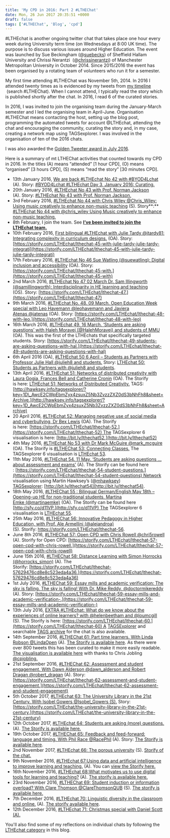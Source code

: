 ```yaml
---
title: 'My CPD in 2016: Part 2 #LTHEChat'
date: Mon, 26 Jun 2017 20:35:51 +0000
draft: false
tags: ['#LTHEChat', 'Blog', 'cpd']
---
```


#LTHEchat is another ongoing twitter chat that takes place one hour every week during University term time (on Wednesdays at 8:00 UK time). The purpose is to discuss various issues around Higher Education. The event was launched by Sue Beckingham (@[suebecks](https://twitter.com/suebecks)) of Sheffield Hallam University and Chrissi Nerantzi  (@[chrissinerantzi](https://twitter.com/chrissinerantzi)) of Manchester Metropolitan University in October 2014. Since 2015/2016 the event has been organised by a rotating team of volunteers who run it for a semester.

My first time attending #LTHEChat was November 5th, 2014. In 2016 I attended twenty times as is evidenced by my tweets from [my timeline](https://cpjobling.github.io/cpjobling-tweets/#)  (search #LTHEChat). When I cannot attend, I typically read the story which is published shortly after the chat. In 2016, I read 6 of the curated stories.

In 2016, I was invited to join the organising team during the January-March semester and I led the organising team in April-June. Organisation #LTHEChat means contacting the host, setting up the blog post, programming the automated tweets for account @LTHEchat, attending the chat and encouraging the community, curating the story and, in my case, creating a network map using TAGSexplorer. I was involved in the organisation of ten of the 2016 chats.

I was also awarded the [Golden Tweeter award in July 2016](http://blog.cpjobling.me/2016/07/22/golden-tweeter-award/).

Here is a summary of mt LTHEChat activities that counted towards my CPD in 2016. In the titles (A) means “attended” \[1 hour CPD\], (O) means “organised” \[3 hours CPD\], (S) means “read the story” \[30 minutes CPD\].

*   13th January 2016, [We are back #LTHEchat No 42 with #BYOD4Lchat](https://lthechat.com/2016/01/09/weareback/) (A). Story: [#BYOD4Lchat #LTHEchat Day 3, January 2016: Curating.](https://storify.com/BYOD4L/byod4lchat-day-3-january-2016-curating)
*   20th January 2016, [#LTHEchat No 43 with Prof. Norman Jackson](https://lthechat.com/2016/01/15/lthechat-no-43-with-prof-norman-jackson/) (A). Story: [#LTHEchat No 43 with Prof. Norman Jackson,](https://storify.com/cpjobling/lthechat-on)
*   3rd February 2016, [#LTHEchat No 44 with Chris Wiley @Chris\_Wiley: Using music creatively to enhance non-music teaching](https://lthechat.com/2016/02/01/lthechat-no-44/) (S). Story**:** [#LTHEchat No 44 with @chris\_wiley Using Music creatively to enhance non-music teaching.](https://storify.com/LTHEchat/tweetchat-no-44)
*   8th February, I join the team. See [**I’ve been invited to join the LTHEchat team.**](https://blog.cpjobling.me/2016/02/08/ive-been-invited-to-join-the-lthechat-team/)
*   10th February 2016, [First bilingual #LTHEchat with Julie Tardy @jtardy81: Integrating complexity in curriculum designs.](https://lthechat.com/2016/02/08/lthechat-no-45-julie-tardy-jtardy81-integrating-complexity-in-curriculum-designs-integrer-la-notion-de-complexite-dans-le-curriculum/) (OA). Story: [https://storify.com/LTHEchat/lthechat-45-with-julie-tardy-julie-tardy-integrati](https://storify.com/LTHEchat/lthechat-45-with-julie-tardy-julie-tardy-integrati)
*   17th February 2016, [#LTHEchat No 46 Sue Watling (@suewatling): Digital inclusion and accessibility](https://lthechat.com/2016/02/15/lthechat-no-46-sue-sue-watling-digital-inclusion-and-accessibility/) (OA). Story: [https://storify.com/LTHEchat/lthechat-45-with.](https://storify.com/LTHEchat/lthechat-45-with)
*   2nd March 2016, [#LTHEchat No 47 02 March Dr. Sam Illingworth (@samillingworth): Interdisciplinarity in HE learning and teaching](https://lthechat.com/2016/02/29/lthechat-no-47-dr-sam-illingworth-samillingworth-interdisciplinarity-in-he-learning-and-teaching/) (OS). Story: [https://storify.com/LTHEchat/lthechat-47.](https://storify.com/LTHEchat/lthechat-47)
*   9th March 2016, [#LTHEchat No. 48. 09 March. Open Education Week special with Leo Havemann @leohavemann and Javiera Atenas @jatenas](https://lthechat.com/2016/03/07/lthechat-no-48-09-march-open-education-week-special-with-leo-havemann-leohavemann-and-javieras-jatenas-jatenas/) (OA). Story: [https://storify.com/LTHEchat/lthechat-48-with-leo.](https://storify.com/LTHEchat/lthechat-48-with-leo)
*   16th March 2016, [#LTHEchat 49. 16 March. ‘Students are asking questions’ with Haleh Moravej (@HalehMoravej) and students of MMU](https://lthechat.com/2016/03/13/lthechat-49-16-march-students-are-asking-questions-with-haleh-moravej-halehmoravej-and-students-of-mmu/) (OA). This was the first of the LTHEchats that specifically targeted students. Story: [https://storify.com/LTHEchat/lthechat-49-students-are-asking-questions-with-hal.](https://storify.com/LTHEchat/lthechat-49-students-are-asking-questions-with-hal)
*   6th April 2016 (OA), [#LTHEchat 50 6 April – Students as Partners with Professor Julie Hall @julieh8 and students.](https://lthechat.com/2016/04/04/lthechat-50-6-april-students-as-partners-with-professor-julie-hall-julieh8-and-students/) Story: [LTHEchat 50: Students as Partners with @julieh8 and students](https://storify.com/LTHEchat/lthechat-50-students-as-partners-with-julieh8-and-).
*   13th April 2016, [#LTHEchat 51: Networks of distributed creativity with Laura Gogia, Frances Bell and Catherine Cronin](https://lthechat.com/2016/04/10/lthechat-51-networks-of-distributed-creativity/) (OA). The Storify is here: [LTHEchat 51: Networks of Distributed Creativity.](https://storify.com/LTHEchat/lthechat51) TAGS: [http://hawksey.info/tagsexplorer/?key=1D\_AwcE2CWpEbmZyx4zsuxZ5Nb3ZvzzZXZ0dS3bNhFh8&sheet=Archive.](http://hawksey.info/tagsexplorer/?key=1D_AwcE2CWpEbmZyx4zsuxZ5Nb3ZvzzZXZ0dS3bNhFh8&sheet=Archive)
*   20 April 2016, [#LTHEchat 52: Managing negative use of social media and cyberbullying, Dr Bex Lewis](https://lthechat.com/2016/04/17/lthechat-52-managing-negative-use-of-social-media-and-cyberbullying-dr-bex-lewis/) (OA). The Storify is here: [https://storify.com/LTHEchat/lthechat-52.](https://storify.com/LTHEchat/lthechat-52) The TAGSexplorer 6 visualisation is here: [http://bit.ly/lthechat52.](http://bit.ly/lthechat52)
*   4th May 2016, [#LTHEchat No 53 with Dr Mark McGuire @mark\_mcguire](https://lthechat.com/2016/04/28/lthechat-no-54-with-dr-mark-mcguire-mark_mcguire/) (OA). The Storify is [#LTHEChat 53: Connecting Classes.](https://storify.com/LTHEchat/lthechat-53) The TAGSexplorer 6 visualisation is [LTHEchat 53](http://hawksey.info/tagsexplorer/?key=1I_fOonK3NZCTma97bCv_DIdpYK89Z9fyfZ-ERJE3Sss&sheet=Archive).
*   11th May 2016, [#LTHEchat 54. 11 May. ‘Students are asking questions … about assessment and exams’](https://lthechat.com/2016/05/09/lthechat-54-11-may-students-are-asking-questions-about-assessment-and-exams/) (A). The Storify can be found here : [https://storify.com/LTHEchat/lthechat-54-student-questions.](https://storify.com/LTHEchat/lthechat-54-student-questions) Network visualisation using Martin Hawksey’s (@[mhawksey](https://twitter.com/mhawksey)) [TAGSexplorer](https://tags.hawksey.info/): [http://bit.ly/lthechat54](http://bit.ly/lthechat54).
*   18th May 2016, [#LTHEChat 55 : Bilingual German/English May 18th – Opening-up HE for non-traditional students, Martina Emke (@martinaemke)](https://lthechat.com/2016/05/15/lthechat-55-18-may-opening-up-he-for-non-traditional-students-martina-emke/) (OA). The Storify can be found here [http://sfy.co/d11VP.](http://sfy.co/d11VP) The TAGSexplorer 6 visualisation is [LTHEchat 55](http://hawksey.info/tagsexplorer/?key=1uFSgDx2LvLkX2JcVSkA047DZ-KcC1T-OcdwniETnR_U&gid=400689247).
*   25th May 2016, [#LTHEChat 56: Innovative Pedagogy in Higher Education, with Prof. Ale Armellini (@alejandroa)](https://lthechat.com/2016/05/29/lthechat-56-innovative-pedagogy-in-higher-education-with-prof-ale-armellini-alejandroa/) (S). Storify: https://storify.com/LTHEchat/lthechat-56.
*   June 8th 2016, [#LTHEChat 57: Open CPD with Chris Rowell @chri5rowell](https://lthechat.com/2016/06/05/lthechat-57-open-cpd-with-chris-rowell-chri5rowell/) (A). Storify for Open CPD: [https://storify.com/LTHEchat/lthechat-57-open-cpd-with-chris-rowell.](https://storify.com/LTHEchat/lthechat-57-open-cpd-with-chris-rowell)
*   June 15th 2016, [#LTHEChat 58: Distance Learning with Simon Horrocks (@horrocks\_simon)](https://lthechat.com/2016/06/12/lthechat-58-distance-learning-with-simon-horrocks-horrocks_simon/) (A). The Storify: [https://storify.com/LTHEchat/lthechat-57629476cd8e8c523eda4a36.](https://storify.com/LTHEchat/lthechat-57629476cd8e8c523eda4a36)
*   1st July 2016, [#LTHEChat 59: Essay mills and academic verification: The sky is falling. The sky is falling! With Dr. Mike Reddy, @doctormikereddy](https://lthechat.com/2016/06/19/lthechat-59-essay-mills-and-academic-verification-the-sky-is-falling-the-sky-is-falling-with-dr-mike-reddy-doctormikereddy/) (A). Story: [https://storify.com/LTHEchat/lthechat-59-essay-mills-and-academic-verification-.](https://storify.com/LTHEchat/lthechat-59-essay-mills-and-academic-verification-)
*   13th July 2016, [EXTRA #LTHEchat: What do we know about the experiences of online learners? with @helenbeetham and @loumcgill](https://lthechat.com/2016/07/10/extra-lthechat-no-60-what-do-we-know-about-the-experiences-of-online-learners-with-helenbeetham-and-loumcgill/) (S). The Storify is here: [https://storify.com/LTHEchat/lthechat-60.](https://storify.com/LTHEchat/lthechat-60) A [TAGSExplorer](http://hawksey.info/tagsexplorer/?key=1ywk7jR31nIayhTtK3dUSUUk4g80D3dKqK0qyASMNatQ&gid=400689247) and searchable [TAGS archive](http://hawksey.info/tagsexplorer/arc.html?key=1ywk7jR31nIayhTtK3dUSUUk4g80D3dKqK0qyASMNatQ&gid=400689247) for the chat is also available.
*   14th September 2016, [#LTHEChat 61: Part time learners. With Linda Robson @LindaOpen](https://lthechat.com/2016/09/05/lthechat-60-part-time-learners-with-linda-robson-lindaopen/) (A). [The Storify is available here](https://storify.com/LTHEchat/lthechat-61-part-time-learners-with-linda-robson-l). As there were over 800 tweets this has been curated to make it more easily readable. [The visualisation is available here](http://hawksey.info/tagsexplorer/?key=1dIopPo50TdFxGIVawc2j5QTdtPn_nwY4igD5CoKFEKc&sheet=Archive) with thanks to Chris Jobling [@cpjobling.](https://lthechat.wordpress.com/mentions/cpjobling/)
*   21st September 2016, [#LTHEChat 62: Assessment and student engagement. With Dawn Alderson @dawn\_alderson and Robert Dragan @robert\_dragan](https://lthechat.com/2016/09/16/lthechat-62-assessment-and-student-engagement-with-dawn-alderson-dawn_alderson-and-robert-dragan-robert_dragan/) (A). Story: [https://storify.com/LTHEchat/lthechat-62-assessment-and-student-engagement.](https://storify.com/LTHEchat/lthechat-62-assessment-and-student-engagement)
*   5th October 2017, [#LTHEchat 63: The University Library in the 21st Century. With Isobel Gowers @Isobel\_Gowers (S).](https://lthechat.com/2016/09/30/lthechat-63-the-university-library-in-the-21st-century-with-isobel-gowers-isobel_gowers/) Story: [https://storify.com/LTHEchat/the-university-library-in-the-21st-century.](https://storify.com/LTHEchat/the-university-library-in-the-21st-century)
*   12th October 2017, [#LTHEchat 64: Students are asking (more) questions.](https://lthechat.com/2016/10/07/lthechat-64-students-are-asking-more-questions/)(A). [The Storify is available here.](https://storify.com/LTHEchat/lthechat-57fe969e327c4fb26053745a)
*   19th October 2017, [#LTHEChat 65: Feedback and feed-forward: language and timing. With Phil Race @RacePhil](https://lthechat.com/2016/10/14/lthechat-65-feedback-and-feed-forward-language-and-timing-with-phil-race-racephil/) (A). Story: [The Storify is available here](https://storify.com/LTHEchat/lthechat-65-feedback-and-feed-forward-language-and).
*   2nd November 2017, [#LTHEchat 66: The porous university](https://lthechat.com/2016/10/23/lthechat-66-the-porous-university/) (S). [Storify of the chat.](https://storify.com/LTHEchat/lthechat-66-the-porous-university)
*   9th November 2016, [#LTHEchat 67:Using data and artificial intelligence to improve learning and teaching.](https://lthechat.com/2016/11/06/lthechat-67using-data-and-artificial-intelligence-to-improve-learning-and-teaching/) (A). You can [view the Storify here.](https://storify.com/LTHEchat/lthechat-67)
*   16th November 2016, [#LTHEchat 68:What motivates us to use digital tools for learning and teaching?](https://lthechat.com/2016/11/12/lthechat-68what-motivates-us-to-use-digital-tools-for-learning-and-teaching/) (A). [The storify is available here.](https://storify.com/LTHEchat/lthechat-68-what)
*   23rd November 2016, [#LTHEChat 69: Student induction or information overload? With Clare Thomson @ClareThomsonQUB](https://lthechat.com/2016/11/18/lthechat-69-student-induction-or-information-overload-with-clare-thomson-clarethomsonqub/) (S). [The storify is available here.](https://storify.com/LTHEchat/lthechat-69)
*   7th December 2016, [#LTHEchat 70: Linguistic diversity in the classroom and online.](https://lthechat.com/2016/12/03/lthechat-70-linguistic-diversity-in-the-classroom-and-online/) (A). [The storify available here](https://storify.com/LTHEchat/lthechat-58487ac9634d285d078c2b37).
*   12th December 2016, [#LTHEchat 71: Christmas special with Daniel Scott (A).](https://lthechat.com/2016/12/12/lthechat-71-christmas-special-with-daniel-scott/)

You'll also find some of my reflections on individual chats by following the [LTHEchat category](https://blog.cpjobling.me/category/lthechat/) in this blog.